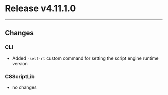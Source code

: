 # Release v4.11.1.0

---

## Changes

### CLI
  - Added `-self-rt` custom command for setting the script engine runtime version

### CSScriptLib
  - no changes